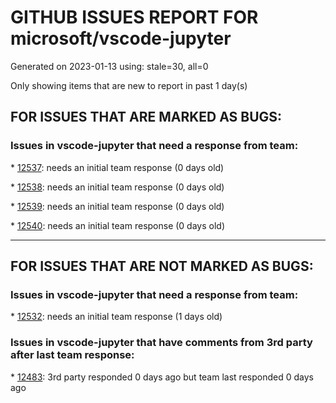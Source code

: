 
# GITHUB ISSUES REPORT FOR microsoft/vscode-jupyter


Generated on 2023-01-13 using: stale=30, all=0


Only showing items that are new to report in past 1 day(s)


## FOR ISSUES THAT ARE MARKED AS BUGS:


### Issues in vscode-jupyter that need a response from team:


\* [12537](https://github.com/microsoft/vscode-jupyter/issues/12537 "LaTeX not rendering in cell text/html encoded outputs when embedded inside html"): needs an initial team response (0 days old)

\* [12538](https://github.com/microsoft/vscode-jupyter/issues/12538 "Data viewer rounding large integers to incorrect values"): needs an initial team response (0 days old)

\* [12539](https://github.com/microsoft/vscode-jupyter/issues/12539 "Interactive window stuck with Python 3.11.1"): needs an initial team response (0 days old)

\* [12540](https://github.com/microsoft/vscode-jupyter/issues/12540 "Problem reconnecting to jupyter notebook"): needs an initial team response (0 days old)

---

## FOR ISSUES THAT ARE NOT MARKED AS BUGS:


### Issues in vscode-jupyter that need a response from team:


\* [12532](https://github.com/microsoft/vscode-jupyter/issues/12532 "Interactive window shows stack trace with bare <a> tags when running code in unsaved buffer"): needs an initial team response (1 days old)

### Issues in vscode-jupyter that have comments from 3rd party after last team response:


\* [12483](https://github.com/microsoft/vscode-jupyter/issues/12483 "select kernel not selecting"): 3rd party responded 0 days ago but team last responded 0 days ago
